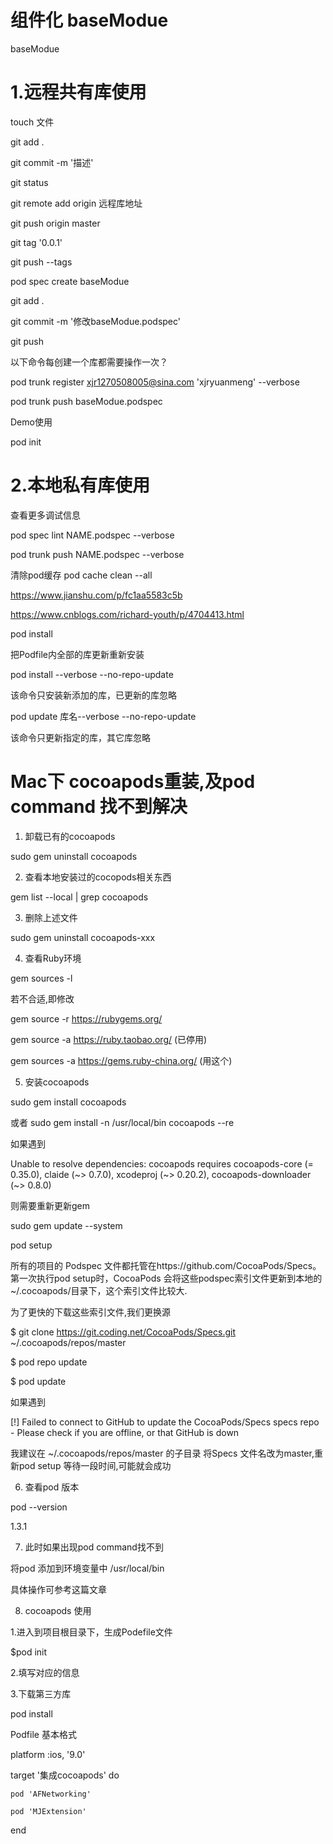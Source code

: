 # 组件化 baseModue
baseModue

# 1.远程共有库使用 

touch 文件

git add .

git commit -m '描述'

git status

git remote add origin  远程库地址

git push origin master

git tag '0.0.1'

git push --tags

pod spec create baseModue 

git add .

git commit -m '修改baseModue.podspec'

git push

以下命令每创建一个库都需要操作一次？

pod trunk register xjr1270508005@sina.com  'xjryuanmeng' --verbose 

pod trunk push baseModue.podspec


Demo使用

pod init

# 2.本地私有库使用 

查看更多调试信息

pod spec lint NAME.podspec --verbose

pod trunk push NAME.podspec --verbose

清除pod缓存
pod cache clean --all

https://www.jianshu.com/p/fc1aa5583c5b

https://www.cnblogs.com/richard-youth/p/4704413.html

pod install

把Podfile内全部的库更新重新安装

pod install --verbose --no-repo-update

该命令只安装新添加的库，已更新的库忽略

pod update 库名--verbose --no-repo-update

该命令只更新指定的库，其它库忽略


# Mac下 cocoapods重装,及pod command 找不到解决

1. 卸载已有的cocoapods

sudo gem uninstall cocoapods

2. 查看本地安装过的cocopods相关东西

gem list --local | grep cocoapods

3. 删除上述文件

sudo gem uninstall cocoapods-xxx

4. 查看Ruby环境

gem sources -l

若不合适,即修改

gem source -r https://rubygems.org/

gem source -a https://ruby.taobao.org/ (已停用)

gem sources -a https://gems.ruby-china.org/ (用这个)

5. 安装cocoapods

sudo gem install cocoapods

或者 sudo gem install -n /usr/local/bin cocoapods --re

如果遇到

Unable to resolve dependencies: cocoapods requires cocoapods-core (= 0.35.0), claide (~> 0.7.0), xcodeproj (~> 0.20.2), cocoapods-downloader (~> 0.8.0)

则需要重新更新gem

sudo gem update --system

pod setup

所有的项目的 Podspec 文件都托管在https://github.com/CocoaPods/Specs。第一次执行pod setup时，CocoaPods 会将这些podspec索引文件更新到本地的~/.cocoapods/目录下，这个索引文件比较大.

为了更快的下载这些索引文件,我们更换源

$ git clone https://git.coding.net/CocoaPods/Specs.git ~/.cocoapods/repos/master

$ pod repo update

$ pod update

如果遇到

[!] Failed to connect to GitHub to update the CocoaPods/Specs specs repo - Please check if you are offline, or that GitHub is down

我建议在 ~/.cocoapods/repos/master 的子目录 将Specs 文件名改为master,重新pod setup 等待一段时间,可能就会成功

6. 查看pod 版本

pod --version

1.3.1

7. 此时如果出现pod command找不到

将pod 添加到环境变量中 /usr/local/bin

具体操作可参考这篇文章

8. cocoapods 使用

1.进入到项目根目录下，生成Podefile文件

$pod init

2.填写对应的信息

3.下载第三方库

pod install

Podfile 基本格式

platform :ios, '9.0'

target '集成cocoapods' do

    pod 'AFNetworking'
    
    pod 'MJExtension'
    
end
